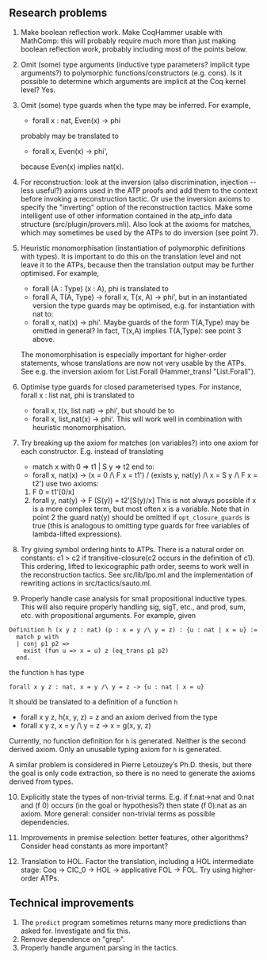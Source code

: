 Research problems
-----------------

1. Make boolean reflection work. Make CoqHammer usable with MathComp:
   this will probably require much more than just making boolean
   reflection work, probably including most of the points below.

2. Omit (some) type arguments (inductive type parameters? implicit
   type arguments?) to polymorphic functions/constructors
   (e.g. cons). Is it possible to determine which arguments are
   implicit at the Coq kernel level? Yes.

3. Omit (some) type guards when the type may be inferred. For example,

   * forall x : nat, Even(x) -> phi

   probably may be translated to

   * forall x, Even(x) -> phi',

   because Even(x) implies nat(x).

4. For reconstruction: look at the inversion (also discrimination,
   injection -- less useful?) axioms used in the ATP proofs and add
   them to the context before invoking a reconstruction tactic. Or use
   the inversion axioms to specify the "inverting" option of the
   reconstruction tactics. Make some intelligent use of other
   information contained in the atp_info data structure
   (src/plugin/provers.mli). Also look at the axioms for matches,
   which may sometimes be used by the ATPs to do inversion (see point
   7).

5. Heuristic monomorphisation (instantiation of polymorphic
   definitions with types). It is important to do this on the
   translation level and not leave it to the ATPs, because then the
   translation output may be further optimised. For example,
   * forall (A : Type) (x : A), phi
   is translated to
   * forall A, T(A, Type) -> forall x, T(x, A) -> phi',
   but in an instantiated version the type guards may be optimised,
   e.g. for instantiation with nat to:
   * forall x, nat(x) -> phi'.
   Maybe guards of the form T(A,Type) may be omitted in general? In
   fact, T(x,A) implies T(A,Type): see point 3 above.

   The monomorphisation is especially important for higher-order
   statements, whose translations are now not very usable by the
   ATPs. See e.g. the inversion axiom for List.Forall (Hammer_transl
   "List.Forall").

6. Optimise type guards for closed parameterised types. For instance,
   forall x : list nat, phi is translated to
   * forall x, t(x, list nat) -> phi',
   but should be to
   * forall x, list_nat(x) -> phi'.
   This will work well in combination with heuristic monomorphisation.

7. Try breaking up the axiom for matches (on variables?) into one
   axiom for each constructor. E.g. instead of translating
   * match x with 0 => t1 | S y => t2 end
   to:
   * forall x, nat(x) -> (x = 0 /\ F x = t1') \/
						 (exists y, nat(y) /\ x = S y /\ F x = t2')
   use two axioms:
   1. F 0 = t1'[0/x]
   2. forall y, nat(y) -> F (S(y)) = t2'[S(y)/x]
   This is not always possible if x is a more complex term, but most
   often x is a variable. Note that in point 2 the guard nat(y) should
   be omitted if `opt_closure_guards` is true (this is analogous to
   omitting type guards for free variables of lambda-lifted
   expressions).

8. Try giving symbol ordering hints to ATPs. There is a natural order
   on constants: c1 > c2 if transitive-closure(c2 occurs in the
   definition of c1). This ordering, lifted to lexicographic path
   order, seems to work well in the reconstruction tactics. See
   src/lib/lpo.ml and the implementation of rewriting actions in
   src/tactics/sauto.ml.

9. Properly handle case analysis for small propositional inductive
   types. This will also require properly handling sig, sigT, etc.,
   and prod, sum, etc. with propositional arguments. For example, given

```coq
Definition h (x y z : nat) (p : x = y /\ y = z) : {u : nat | x = u} :=
  match p with
  | conj p1 p2 =>
	exist (fun u => x = u) z (eq_trans p1 p2)
  end.
```
   the function `h` has type

```coq
forall x y z : nat, x = y /\ y = z -> {u : nat | x = u}
```

   It should be translated to a definition of a function `h`
   * forall x y z, h(x, y, z) = z
   and an axiom derived from the type
   * forall x y z, x = y /\ y = z -> x = g(x, y, z)

   Currently, no function definition for `h` is generated. Neither is
   the second derived axiom. Only an unusable typing axiom for `h` is
   generated.

   A similar problem is considered in Pierre Letouzey’s Ph.D. thesis,
   but there the goal is only code extraction, so there is no need to
   generate the axioms derived from types.

10. Explicitly state the types of non-trivial terms. E.g. if
	f:nat->nat and 0:nat and (f 0) occurs (in the goal or hypothesis?)
	then state (f 0):nat as an axiom. More general: consider
	non-trivial terms as possible dependencies.

11. Improvements in premise selection: better features, other
	algorithms? Consider head constants as more important?

12. Translation to HOL. Factor the translation, including a HOL
	intermediate stage: Coq -> CIC_0 -> HOL -> applicative FOL ->
	FOL. Try using higher-order ATPs.

Technical improvements
----------------------

1. The `predict` program sometimes returns many more predictions than
   asked for. Investigate and fix this.
2. Remove dependence on "grep".
3. Properly handle argument parsing in the tactics.
